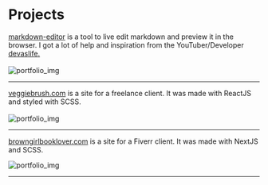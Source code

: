 # Projects

[markdown-editor](https://markdown-editor-seven.vercel.app/) is a tool to live edit markdown and preview it in the browser.
I got a lot of help and inspiration from the YouTuber/Developer [devaslife.](https://www.youtube.com/c/devaslife)
\
\
![portfolio_img](/portoflio_imgs/me.webp)

---

[veggiebrush.com](https://veggiebrush.com) is a site for a freelance client. It was made with ReactJS and styled with SCSS.
\
\
![portfolio_img](/portfolio_imgs/vb.webp)

---

[browngirlbooklover.com](https://browngirlbooklover.com) is a site for a Fiverr client. It was made with NextJS and SCSS.

![portfolio_img](/portfolio_imgs/bgbl.webp)

---

